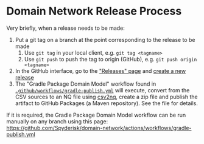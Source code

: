 # Domain Network Release Process

Very briefly, when a release needs to be made:

1. Put a git tag on a branch at the point corresponding to the release to be made
   1. Use `git tag` in your local client, e.g. `git tag <tagname>`
   2. Use `git push` to push the tag to origin (GitHub), e.g. `git push origin <tagname>`
2. In the GitHub interface, go to the ["Releases" page](https://github.com/Spyderisk/domain-network/releases) and [create a new release](https://docs.github.com/en/repositories/releasing-projects-on-github/managing-releases-in-a-repository)
3. The "Gradle Package Domain Model" workflow found in [`.github/workflows/gradle-publish.yml`](.github/workflows/gradle-publish.yml) will execute, convert from the CSV sources to an NQ file using [csv2nq](https://github.com/Spyderisk/domain-csv2nq), create a zip file and publish the artifact to GitHub Packages (a Maven repository). See the file for details.

If it is required, the Gradle Package Domain Model workflow can be run manually on any branch using this page: <https://github.com/Spyderisk/domain-network/actions/workflows/gradle-publish.yml>